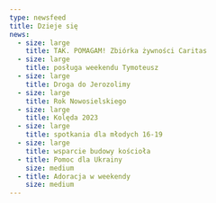 ```yaml
---
type: newsfeed
title: Dzieje się
news:
  - size: large
    title: TAK. POMAGAM! Zbiórka żywności Caritas
  - size: large
    title: posługa weekendu Tymoteusz
  - size: large
    title: Droga do Jerozolimy
  - size: large
    title: Rok Nowosielskiego
  - size: large
    title: Kolęda 2023
  - size: large
    title: spotkania dla młodych 16-19
  - size: large
    title: wsparcie budowy kościoła
  - title: Pomoc dla Ukrainy
    size: medium
  - title: Adoracja w weekendy
    size: medium
---
```

